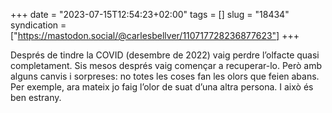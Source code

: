 +++
date = "2023-07-15T12:54:23+02:00"
tags = []
slug = "18434"
syndication = ["https://mastodon.social/@carlesbellver/110717728236877623"]
+++

Després de tindre la COVID (desembre de 2022) vaig perdre l’olfacte quasi completament. Sis mesos després vaig començar a recuperar-lo. Però amb alguns canvis i sorpreses: no totes les coses fan les olors que feien abans. Per exemple, ara mateix jo faig l’olor de suat d’una altra persona. I això és ben estrany.
